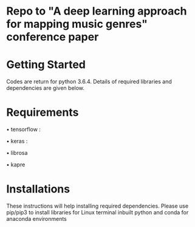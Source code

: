 
# Repo to "A deep learning approach for mapping music genres" conference paper

# Getting Started

Codes are return for python 3.6.4. Details of required libraries and dependencies are given below.

# Requirements

•	tensorflow : 

•	keras :

•	librosa

•	kapre


# Installations
These instructions will help installing required dependencies.
Please use pip/pip3 to install libraries for Linux terminal inbuilt python and conda for anaconda environments 


